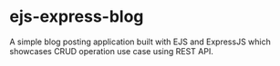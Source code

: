 # ejs-express-blog

A simple blog posting application built with EJS and ExpressJS which showcases CRUD operation use case using REST API.
